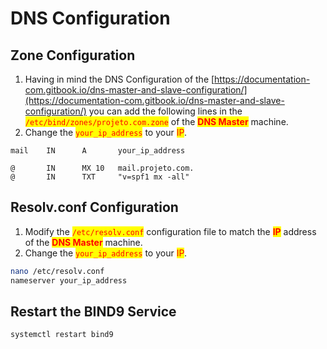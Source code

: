 # DNS Configuration

## Zone Configuration

1. Having in mind the DNS Configuration of the [https://documentation-com.gitbook.io/dns-master-and-slave-configuration/](https://documentation-com.gitbook.io/dns-master-and-slave-configuration/) you can add the following lines in the <mark style="color:red;">`/etc/bind/zones/projeto.com.zone`</mark> of the <mark style="color:red;">**DNS Master**</mark> machine.
2. Change the <mark style="color:red;">`your_ip_address`</mark> to your <mark style="color:red;">IP</mark>.

```dns-zone-file
mail    IN      A       your_ip_address

@       IN      MX 10   mail.projeto.com.
@       IN      TXT     "v=spf1 mx -all"
```

## Resolv.conf Configuration

1. Modify the <mark style="color:red;">`/etc/resolv.conf`</mark> configuration file to match the <mark style="color:red;">**IP**</mark> address of the <mark style="color:red;">**DNS Master**</mark> machine.
2. Change the <mark style="color:red;">`your_ip_address`</mark> to your <mark style="color:red;">IP</mark>.

```bash
nano /etc/resolv.conf
nameserver your_ip_address
```

## Restart the BIND9 Service

```bash
systemctl restart bind9
```
